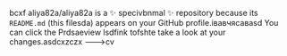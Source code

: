bcxf
aliya82a/aliya82a is a ✨ specivbnmal ✨ repository because its `README.md` (this filesda) appears on your GitHub profile.івавчясавasd
You can click the Prdsaeview lsdfink tofshte take a look at your changes.asdcxzczx
--->cv
